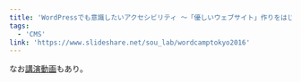 ```yaml
---
title: 'WordPressでも意識したいアクセシビリティ 〜「優しいウェブサイト」作りをはじめよう〜'
tags:
  - 'CMS'
link: 'https://www.slideshare.net/sou_lab/wordcamptokyo2016'
---
```


なお[講演動画](https://videopress.com/v/0Lyzu7oG)もあり。

